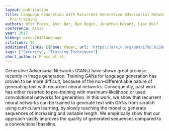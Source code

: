 ```yaml
---
layout: publication
title: Language Generation With Recurrent Generative Adversarial Networks Without
  Pre-training
authors: Ofir Press, Amir Bar, Ben Bogin, Jonathan Berant, Lior Wolf
conference: Arxiv
year: 2017
bibkey: press2017language
citations: 90
additional_links: [{name: Paper, url: 'https://arxiv.org/abs/1706.01399'}]
tags: ["Security", "Training Techniques"]
short_authors: Press et al.
---
```

Generative Adversarial Networks (GANs) have shown great promise recently in
image generation. Training GANs for language generation has proven to be more
difficult, because of the non-differentiable nature of generating text with
recurrent neural networks. Consequently, past work has either resorted to
pre-training with maximum-likelihood or used convolutional networks for
generation. In this work, we show that recurrent neural networks can be trained
to generate text with GANs from scratch using curriculum learning, by slowly
teaching the model to generate sequences of increasing and variable length. We
empirically show that our approach vastly improves the quality of generated
sequences compared to a convolutional baseline.